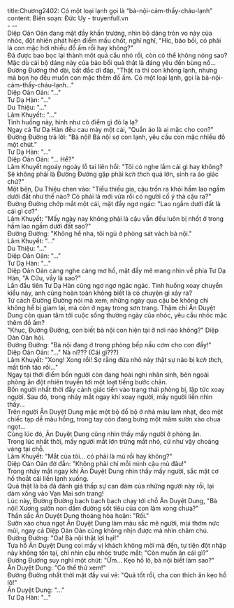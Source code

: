 title:Chương2402: Có một loại lạnh gọi là “bà-nội-cảm-thấy-cháu-lạnh”
content:
Biên soạn: Đức Uy - truyenfull.vn<br>- --<br>Diệp Oản Oản đang mặt đầy khẩn trương, nhìn bộ dáng tròn vo này của nhóc, đột nhiên phát hiện điểm mấu chốt, nghĩ nghĩ, "Híc, bảo bối, có phải là con mặc hơi nhiều đồ ấm rồi hay không?"<br>Đã được bao bọc lại thành một quả cầu nhỏ rồi, còn có thể không nóng sao?<br>Mặc dù cái bộ dáng này của bảo bối quả thật là đáng yêu đến bùng nổ...<br>Đường Đường thở dài, bất đắc dĩ đáp, "Thật ra thì con không lạnh, nhưng mà bọn họ đều muốn con mặc thêm đồ ấm. Có một loại lạnh, gọi là bà-nội-cảm-thấy-cháu-lạnh..."<br>Diệp Oản Oản: "..."<br>Tư Dạ Hàn: "..."<br>Du Thiệu: "..."<br>Lâm Khuyết:: "..."<br>Tình huống này, hình như có điểm gì đó lạ lạ?<br>Ngay cả Tư Dạ Hàn đều cau mày một cái, "Quần áo là ai mặc cho con?"<br>Đường Đường trả lời: "Bà nội! Bà nội sợ con lạnh, yêu cầu con mặc nhiều đồ một chút."<br>Tư Dạ Hàn: "..."<br>Diệp Oản Oản: "... Hể?"<br>Lâm Khuyết ngoáy ngoáy lỗ tai liên hồi: "Tôi có nghe lầm cái gì hay không? Sẽ không phải là Đường Đường gặp phải k*ch th*ch quá lớn, sinh ra ảo giác chứ?"<br>Một bên, Du Thiệu chen vào: "Tiểu thiếu gia, cậu trốn ra khỏi hầm lao ngầm dưới đất như thế nào? Có phải là mới vừa rồi có người cố ý thả cậu ra?"<br>Đường Đường chớp mắt một cái, mặt đầy ngơ ngác: "Lao ngầm dưới đất là cái gì cơ?"<br>Lâm Khuyết: "Mấy ngày nay không phải là cậu vẫn đều luôn bị nhốt ở trong hầm lao ngầm dưới đất sao?"<br>Đường Đường: "Không hề nha, tôi ngủ ở phòng sát vách bà nội."<br>Lâm Khuyết: "..."<br>Du Thiệu: "..."<br>Diệp Oản Oản: "..."<br>Tư Dạ Hàn: "..."<br>Diệp Oản Oản càng nghe càng mơ hồ, mặt đầy mê mang nhìn về phía Tư Dạ Hàn, "A Cửu, vầy là sao?"<br>Lần đầu tiên Tư Dạ Hàn cũng ngơ ngơ ngác ngác. Tình huống xoay chuyển kiểu này, anh cũng hoàn toàn không biết là có chuyện gì xảy ra?<br>Từ cách Đường Đường nói mà xem, những ngày qua cậu bé không chỉ không hề bị giam lại, mà còn ở ngay trong sơn trang. Thậm chí Ân Duyệt Dung còn quan tâm tới cuộc sống thường ngày của nhóc, yêu cầu nhóc mặc thêm đồ ấm?<br>"Khục, Đường Đường, con biết bà nội con hiện tại ở nơi nào không?" Diệp Oản Oản hỏi.<br>Đường Đường: "Bà nội đang ở trong phòng bếp nấu cơm cho con đấy!"<br>Diệp Oản Oản: "..." Nà ní??? (Cái gì???)<br>Lâm Khuyết: "Xong! Xong rồi! Sợ rằng đứa nhỏ này thật sự não bị k*ch th*ch, mất tỉnh táo rồi..."<br>Ngay tại thời điểm bốn người còn đang hoài nghi nhân sinh, bên ngoài phòng ăn đột nhiên truyền tới một loạt tiếng bước chân.<br>Bốn người nhất thời đầy cảnh giác tiến vào trạng thái phòng bị, lập tức xoay người. Sau đó, trong nháy mắt ngay khi xoay người, mấy người liền nhìn thấy...<br>Trên người Ân Duyệt Dung mặc một bộ đồ bộ ở nhà màu lam nhạt, đeo một chiếc tạp dề màu hồng, trong tay còn đang bưng một mâm sườn xào chua ngọt...<br>Cùng lúc đó, Ân Duyệt Dung cũng nhìn thấy mấy người ở phòng ăn.<br>Trong lúc nhất thời, mấy người mắt lớn trừng mắt nhỏ, cứ như vậy choáng váng tại chỗ.<br>Lâm Khuyết: "Mắt của tôi... có phải là mù rồi hay không?"<br>Diệp Oản Oản đờ đẫn: "Không phải chỉ mỗi mình cậu mù đâu!"<br>Trong nháy mắt ngay khi Ân Duyệt Dung nhìn thấy mấy người, sắc mặt cơ hồ thoắt cái liền lạnh xuống.<br>Quả thật là bà đã đánh giá thấp sự can đảm của những người này rồi, lại dám xông vào Vạn Mai sơn trang!<br>Lúc này, Đường Đường bạch bạch bạch chạy tới chỗ Ân Duyệt Dung, "Bà nội! Xương sườn non dấm đường sốt tiêu của con làm xong chưa?"<br>Thần sắc Ân Duyệt Dung thoáng hòa hoãn: "Rồi."<br>Sườn xào chua ngọt Ân Duyệt Dung làm màu sắc mê người, mùi thơm nức mũi, ngay cả Diệp Oản Oản cũng không nhịn được mà nhìn chăm chú.<br>Đường Đường: "Oa! Bà nội thật lợi hại!"<br>Tựa hồ Ân Duyệt Dung coi mấy vị khách không mời mà đến, tự tiện đột nhập này không tồn tại, chỉ nhìn cậu nhóc trước mắt: "Còn muốn ăn cái gì?"<br>Đường Đường suy nghĩ một chút: "Ừm... Kẹo hồ lô, bà nội biết làm sao?"<br>Ân Duyệt Dung: "Có thể thử xem!"<br>Đường Đường nhất thời mặt đầy vui vẻ: "Quá tốt rồi, cha con thích ăn kẹo hồ lô!"<br>Ân Duyệt Dung: "..."<br>Tư Dạ Hàn: "..."